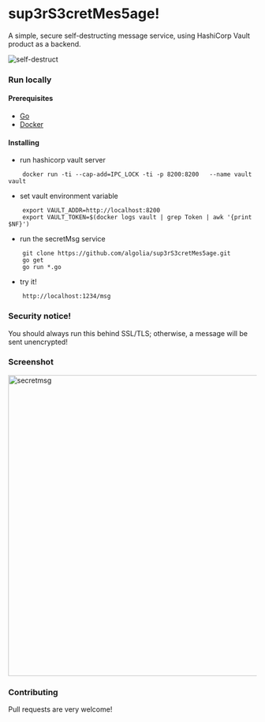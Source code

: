 # sup3rS3cretMes5age!

A simple, secure self-destructing message service, using HashiCorp Vault product as a backend.

![self-destruct](https://media.giphy.com/media/LBlyAAFJ71eMw/giphy.gif)

### Run locally 

#### Prerequisites

* [Go](https://golang.org/doc/install)
* [Docker](https://docs.docker.com/engine/installation/)

#### Installing

* run hashicorp vault server 

```shell
    docker run -ti --cap-add=IPC_LOCK -ti -p 8200:8200   --name vault vault
```

* set vault environment variable 

```shell 
    export VAULT_ADDR=http://localhost:8200
    export VAULT_TOKEN=$(docker logs vault | grep Token | awk '{print $NF}')
```

* run the secretMsg service
```shell
    git clone https://github.com/algolia/sup3rS3cretMes5age.git
    go get
    go run *.go
```

* try it!

```shell
    http://localhost:1234/msg
```
    
    
### Security notice!

You should always run this behind SSL/TLS; otherwise, a message will be sent unencrypted!


### Screenshot

<img width="610" alt="secretmsg" src="https://user-images.githubusercontent.com/357094/29357449-e9268adc-8277-11e7-8fef-b1eabfe62444.png">

### Contributing

Pull requests are very welcome!
